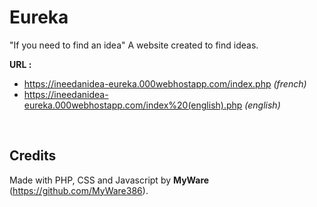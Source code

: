 # Eureka

"If you need to find an idea"
A website created to find ideas.

**URL :** 
  - https://ineedanidea-eureka.000webhostapp.com/index.php _(french)_ 
  - https://ineedanidea-eureka.000webhostapp.com/index%20(english).php _(english)_

<br>

Credits
-----------------

Made with PHP, CSS and Javascript by **MyWare** (https://github.com/MyWare386).
